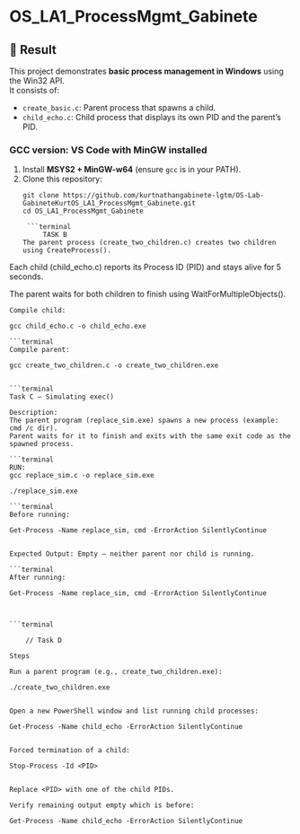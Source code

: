 # OS_LA1_ProcessMgmt_Gabinete

## 📌 Result
This project demonstrates **basic process management in Windows** using the Win32 API.  
It consists of:
- `create_basic.c`: Parent process that spawns a child.
- `child_echo.c`: Child process that displays its own PID and the parent’s PID.




### GCC version: VS Code with MinGW installed
1. Install **MSYS2 + MinGW-w64** (ensure `gcc` is in your PATH).
2. Clone this repository:
   ```terminal
   git clone https://github.com/kurtnathangabinete-lgtm/OS-Lab-GabineteKurtOS_LA1_ProcessMgmt_Gabinete.git
   cd OS_LA1_ProcessMgmt_Gabinete

    ```terminal
        TASK B
   The parent process (create_two_children.c) creates two children using CreateProcess().

Each child (child_echo.c) reports its Process ID (PID) and stays alive for 5 seconds.

The parent waits for both children to finish using WaitForMultipleObjects().
```terminal
Compile child:

gcc child_echo.c -o child_echo.exe

```terminal
Compile parent:

gcc create_two_children.c -o create_two_children.exe


```terminal
Task C – Simulating exec()

Description:
The parent program (replace_sim.exe) spawns a new process (example: cmd /c dir).
Parent waits for it to finish and exits with the same exit code as the spawned process.

```terminal
RUN:
gcc replace_sim.c -o replace_sim.exe

./replace_sim.exe

```terminal
Before running:

Get-Process -Name replace_sim, cmd -ErrorAction SilentlyContinue


Expected Output: Empty — neither parent nor child is running.

```terminal
After running:

Get-Process -Name replace_sim, cmd -ErrorAction SilentlyContinue



```terminal

    // Task D
    
Steps

Run a parent program (e.g., create_two_children.exe):

./create_two_children.exe


Open a new PowerShell window and list running child processes:

Get-Process -Name child_echo -ErrorAction SilentlyContinue


Forced termination of a child:

Stop-Process -Id <PID>


Replace <PID> with one of the child PIDs.

Verify remaining output empty which is before:

Get-Process -Name child_echo -ErrorAction SilentlyContinue